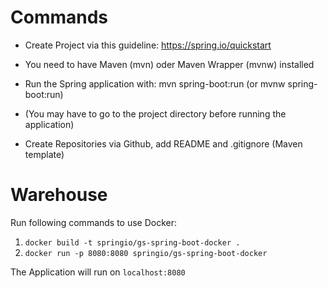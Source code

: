 # Commands
- Create Project via this guideline: https://spring.io/quickstart
- You need to have Maven (mvn) oder Maven Wrapper (mvnw) installed
- Run the Spring application with: mvn spring-boot:run (or mvnw spring-boot:run)
- (You may have to go to the project directory before running the application)


- Create Repositories via Github, add README and .gitignore (Maven template)

# Warehouse

Run following commands to use Docker:
1. `docker build -t springio/gs-spring-boot-docker .`
2. `docker run -p 8080:8080 springio/gs-spring-boot-docker`

The Application will run on `localhost:8080`
